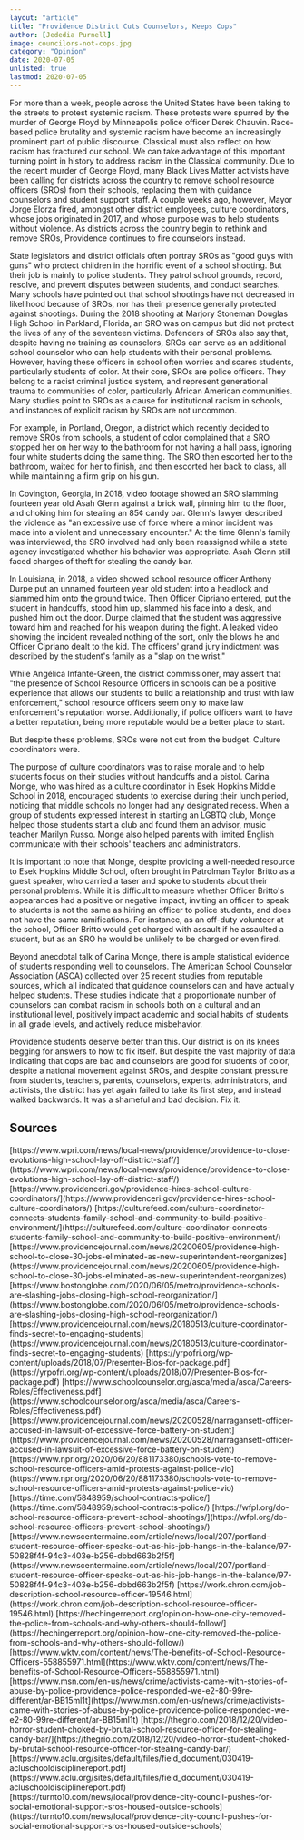 ```yaml
---
layout: "article"
title: "Providence District Cuts Counselors, Keeps Cops"
author: [Jededia Purnell]
image: councilors-not-cops.jpg
category: "Opinion"
date: 2020-07-05
unlisted: true
lastmod: 2020-07-05
---
```

For more than a week, people across the United States have been taking to the streets to protest systemic racism. These protests were spurred by the murder of George Floyd by Minneapolis police officer Derek Chauvin. Race-based police brutality and systemic racism have become an increasingly prominent part of public discourse. Classical must also reflect on how racism has fractured our school. We can take advantage of this important turning point in history to address racism in the Classical community.
Due to the recent murder of George Floyd, many Black Lives Matter activists have been calling for districts across the country to remove school resource officers (SROs) from their schools, replacing them with guidance counselors and student support staff. A couple weeks ago, however, Mayor Jorge Elorza fired, amongst other district employees, culture coordinators, whose jobs originated in 2017, and whose purpose was to help students without violence. As districts across the country begin to rethink and remove SROs, Providence continues to fire counselors instead.

State legislators and district officials often portray SROs as "good guys with guns" who protect children in the horrific event of a school shooting. But their job is mainly to police students. They patrol school grounds, record, resolve, and prevent disputes between students, and conduct searches. Many schools have pointed out that school shootings have not decreased in likelihood because of SROs, nor has their presence generally protected against shootings. During the 2018 shooting at Marjory Stoneman Douglas High School in Parkland, Florida, an SRO was on campus but did not protect the lives of any of the seventeen victims. Defenders of SROs also say that, despite having no training as counselors, SROs can serve as an additional school counselor who can help students with their personal problems. However, having these officers in school often worries and scares students, particularly students of color.  At their core, SROs are police officers. They belong to a racist criminal justice system, and represent generational trauma to communities of color, particularly African American communities. Many studies point to SROs as a cause for institutional racism in schools, and instances of explicit racism by SROs are not uncommon.

For example, in Portland, Oregon, a district which recently decided to remove SROs from schools, a student of color complained that a SRO stopped her on her way to the bathroom for not having a hall pass, ignoring four white students doing the same thing. The SRO then escorted her to the bathroom, waited for her to finish, and then escorted her back to class, all while maintaining a firm grip on his gun.

In Covington, Georgia, in 2018, video footage showed an SRO slamming fourteen year old Asah Glenn against a brick wall, pinning him to the floor, and choking him for stealing an 85¢ candy bar. Glenn's lawyer described the violence as "an excessive use of force where a minor incident was made into a violent and unnecessary encounter." At the time Glenn's family was interviewed, the SRO involved had only been reassigned while a state agency investigated whether his behavior was appropriate. Asah Glenn still faced charges of theft for stealing the candy bar.

In Louisiana, in 2018, a video showed school resource officer Anthony Durpe put an unnamed fourteen year old student into a headlock and slammed him onto the ground twice. Then Officer Cipriano entered, put the student in handcuffs, stood him up, slammed his face into a desk, and pushed him out the door. Durpe claimed that the student was aggressive toward him and reached for his weapon during the fight. A leaked video showing the incident revealed nothing of the sort, only the blows he and Officer Cipriano dealt to the kid. The officers' grand jury indictment was described by the student's family as a "slap on the wrist."

While Angélica Infante-Green, the district commissioner, may assert that "the presence of School Resource Officers in schools can be a positive experience that allows our students to build a relationship and trust with law enforcement," school resource officers seem only to make law enforcement's reputation worse. Additionally, if police officers want to have a better reputation, being more reputable would be a better place to start.

But despite these problems, SROs were not cut from the budget. Culture coordinators were.

The purpose of culture coordinators was to raise morale and to help students focus on their studies without handcuffs and a pistol. Carina Monge, who was hired  as a culture coordinator in Esek Hopkins Middle School in 2018, encouraged students to exercise during their lunch period, noticing that middle schools no longer had any designated recess. When a group of students expressed interest in starting an LGBTQ club, Monge helped those students start a club and found them an advisor, music teacher Marilyn Russo. Monge also helped parents with limited English communicate with their schools' teachers and administrators.

It is important to note that Monge, despite providing a well-needed resource to Esek Hopkins Middle School, often brought in Patrolman Taylor Britto as a guest speaker, who carried a taser and spoke to students about their personal problems. While it is difficult to measure whether Officer Britto's appearances had a positive or negative impact, inviting an officer to speak to students is not the same as hiring an officer to police students, and does not have the same ramifications. For instance, as an off-duty volunteer at the school, Officer Britto would get charged with assault if he assaulted a student, but as an SRO he would be unlikely to be charged or even fired.

Beyond anecdotal talk of Carina Monge, there is ample statistical evidence of students responding well to counselors. The American School Counselor Association (ASCA) collected over 25 recent studies from reputable sources, which all indicated that guidance counselors can and have actually helped students. These studies indicate that a proportionate number of counselors can combat racism in schools both on a cultural and an institutional level, positively impact academic and social habits of students in all grade levels, and actively reduce misbehavior.

Providence students deserve better than this. Our district is on its knees begging for answers to how to fix itself. But despite the vast majority of data indicating that cops are bad and counselors are good for students of color, despite a national movement against SROs, and despite constant pressure from students, teachers, parents, counselors, experts, administrators, and activists, the district has yet again failed to take its first step, and instead walked backwards.
It was a shameful and bad decision. Fix it.

## Sources
<div class="noindent" markdown="1">
[https://www.wpri.com/news/local-news/providence/providence-to-close-evolutions-high-school-lay-off-district-staff/](https://www.wpri.com/news/local-news/providence/providence-to-close-evolutions-high-school-lay-off-district-staff/)  
[https://www.providenceri.gov/providence-hires-school-culture-coordinators/](https://www.providenceri.gov/providence-hires-school-culture-coordinators/)  
[https://culturefeed.com/culture-coordinator-connects-students-family-school-and-community-to-build-positive-environment/](https://culturefeed.com/culture-coordinator-connects-students-family-school-and-community-to-build-positive-environment/)  
[https://www.providencejournal.com/news/20200605/providence-high-school-to-close-30-jobs-eliminated-as-new-superintendent-reorganizes](https://www.providencejournal.com/news/20200605/providence-high-school-to-close-30-jobs-eliminated-as-new-superintendent-reorganizes)  
[https://www.bostonglobe.com/2020/06/05/metro/providence-schools-are-slashing-jobs-closing-high-school-reorganization/](https://www.bostonglobe.com/2020/06/05/metro/providence-schools-are-slashing-jobs-closing-high-school-reorganization/)  
[https://www.providencejournal.com/news/20180513/culture-coordinator-finds-secret-to-engaging-students](https://www.providencejournal.com/news/20180513/culture-coordinator-finds-secret-to-engaging-students)  
[https://yrpofri.org/wp-content/uploads/2018/07/Presenter-Bios-for-package.pdf](https://yrpofri.org/wp-content/uploads/2018/07/Presenter-Bios-for-package.pdf)  
[https://www.schoolcounselor.org/asca/media/asca/Careers-Roles/Effectiveness.pdf](https://www.schoolcounselor.org/asca/media/asca/Careers-Roles/Effectiveness.pdf)  
[https://www.providencejournal.com/news/20200528/narragansett-officer-accused-in-lawsuit-of-excessive-force-battery-on-student](https://www.providencejournal.com/news/20200528/narragansett-officer-accused-in-lawsuit-of-excessive-force-battery-on-student)  
[https://www.npr.org/2020/06/20/881173380/schools-vote-to-remove-school-resource-officers-amid-protests-against-police-vio](https://www.npr.org/2020/06/20/881173380/schools-vote-to-remove-school-resource-officers-amid-protests-against-police-vio)  
[https://time.com/5848959/school-contracts-police/](https://time.com/5848959/school-contracts-police/)  
[https://wfpl.org/do-school-resource-officers-prevent-school-shootings/](https://wfpl.org/do-school-resource-officers-prevent-school-shootings/)  
[https://www.newscentermaine.com/article/news/local/207/portland-student-resource-officer-speaks-out-as-his-job-hangs-in-the-balance/97-50828f4f-94c3-403e-b256-dbbd663b2f5f](https://www.newscentermaine.com/article/news/local/207/portland-student-resource-officer-speaks-out-as-his-job-hangs-in-the-balance/97-50828f4f-94c3-403e-b256-dbbd663b2f5f)  
[https://work.chron.com/job-description-school-resource-officer-19546.html](https://work.chron.com/job-description-school-resource-officer-19546.html)  
[https://hechingerreport.org/opinion-how-one-city-removed-the-police-from-schools-and-why-others-should-follow/](https://hechingerreport.org/opinion-how-one-city-removed-the-police-from-schools-and-why-others-should-follow/)  
[https://www.wktv.com/content/news/The-benefits-of-School-Resource-Officers-558855971.html](https://www.wktv.com/content/news/The-benefits-of-School-Resource-Officers-558855971.html)  
[https://www.msn.com/en-us/news/crime/activists-came-with-stories-of-abuse-by-police-providence-police-responded-we-e2-80-99re-different/ar-BB15ml1t](https://www.msn.com/en-us/news/crime/activists-came-with-stories-of-abuse-by-police-providence-police-responded-we-e2-80-99re-different/ar-BB15ml1t)  
[https://thegrio.com/2018/12/20/video-horror-student-choked-by-brutal-school-resource-officer-for-stealing-candy-bar/](https://thegrio.com/2018/12/20/video-horror-student-choked-by-brutal-school-resource-officer-for-stealing-candy-bar/)  
[https://www.aclu.org/sites/default/files/field_document/030419-acluschooldisciplinereport.pdf](https://www.aclu.org/sites/default/files/field_document/030419-acluschooldisciplinereport.pdf)  
[https://turnto10.com/news/local/providence-city-council-pushes-for-social-emotional-support-sros-housed-outside-schools](https://turnto10.com/news/local/providence-city-council-pushes-for-social-emotional-support-sros-housed-outside-schools)  
</div>
